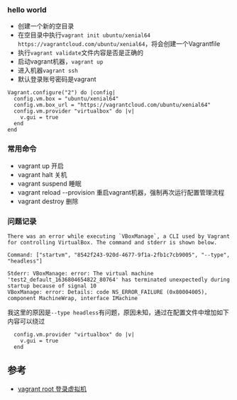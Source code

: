 ### hello world
- 创建一个新的空目录
- 在空目录中执行`vagrant init ubuntu/xenial64 https://vagrantcloud.com/ubuntu/xenial64`，将会创建一个Vagrantfile
- 执行`vagrant validate`文件内容是否是正确的
- 启动vagrant机器，`vagrant up`
- 进入机器`vagrant ssh`
- 默认登录账号密码是vagrant

```Vagrantfile
Vagrant.configure("2") do |config|
  config.vm.box = "ubuntu/xenial64"
  config.vm.box_url = "https://vagrantcloud.com/ubuntu/xenial64"
  config.vm.provider "virtualbox" do |v|
    v.gui = true
  end
end
```

### 常用命令

- vagrant up 开启
- vagrant halt 关机
- vagrant suspend 睡眠
- vagrant reload --provision 重启vagrant机器，强制再次运行配置管理流程
- vagrant destroy 删除
### 问题记录

```
There was an error while executing `VBoxManage`, a CLI used by Vagrant
for controlling VirtualBox. The command and stderr is shown below.

Command: ["startvm", "8542f243-920d-4677-9f1a-2fb1c7cb9005", "--type", "headless"]

Stderr: VBoxManage: error: The virtual machine 'test2_default_1636804654822_80764' has terminated unexpectedly during startup because of signal 10
VBoxManage: error: Details: code NS_ERROR_FAILURE (0x80004005), component MachineWrap, interface IMachine
```

我这里的原因是`--type headless`有问题，原因未知，通过在配置文件中增加如下内容可以绕过

```vagrantfile
  config.vm.provider "virtualbox" do |v|
    v.gui = true
  end
```

## 参考

- [vagrant root 登录虚拟机](https://www.cnblogs.com/feixiangmanon/p/10992087.html)